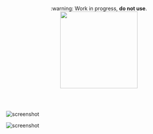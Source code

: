 <p align="center">
  :warning:  Work in progress, <b>do not use</b>.
  <br>
  <img width="210px" type="image/png" src="https://rawgit.com/yungtravla/cdn/master/github.com/yungtravla/tunnels/logo.png" />
</p>

<br>
<br>

![screenshot](https://user-images.githubusercontent.com/29265684/41658189-fcc88d84-74d8-11e8-94f2-afe90ca5b66b.png)

![screenshot](https://user-images.githubusercontent.com/29265684/41630197-2603bc2c-7471-11e8-9237-0f627a4078b0.png)
